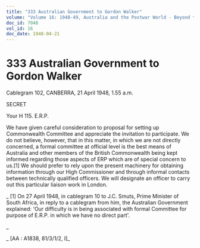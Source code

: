 ```yaml
---
title: "333 Australian Government to Gordon Walker"
volume: "Volume 16: 1948-49, Australia and the Postwar World - Beyond the Region"
doc_id: 7048
vol_id: 16
doc_date: 1948-04-21
---
```


# 333 Australian Government to Gordon Walker

Cablegram 102, CANBERRA, 21 April 1948, 1.55 a.m.

SECRET

Your H 115. E.R.P.

We have given careful consideration to proposal for setting up Commonwealth Committee and appreciate the invitation to participate. We do not believe, however, that in this matter, in which we are not directly concerned, a formal committee at official level is the best means of Australia and other members of the British Commonwealth being kept informed regarding those aspects of ERP which are of special concern to us.[1] We should prefer to rely upon the present machinery for obtaining information through our High Commissioner and through informal contacts between technically qualified officers. We will designate an officer to carry out this particular liaison work in London.

_ [1] On 27 April 1948, in cablegram 10 to J.C. Smuts, Prime Minister of South Africa, in reply to a cablegram from him, the Australian Government explained: 'Our difficulty is in being associated with formal Committee for purpose of E.R.P. in which we have no direct part'.

_

_ [AA : A1838, 81/3/1/2, I]_
